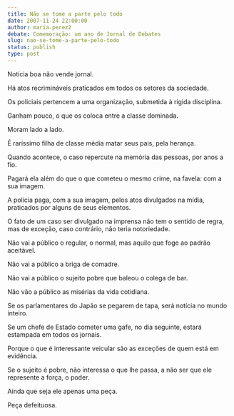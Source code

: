 ```yaml
---
title: Não se tome a parte pelo todo
date: 2007-11-24 22:00:00
author: maria.perez2
debate: Comemoração: um ano de Jornal de Debates
slug: nao-se-tome-a-parte-pelo-todo
status: publish 
type: post
---
```


Notícia boa não vende jornal.  

Há atos recrimináveis praticados em todos os setores da sociedade.  

Os policiais pertencem a uma organização, submetida à rígida disciplina.   

Ganham pouco, o que os coloca entre a classe dominada.  

Moram lado a lado.   

É raríssimo filha de classe média matar seus pais, pela herança.  

  

Quando acontece, o caso repercute na memória das pessoas, por anos a fio.  

Pagará ela além do que o que cometeu o mesmo crime, na favela: com a sua imagem.  

A polícia paga, com a sua imagem, pelos atos divulgados na mídia, praticados por alguns de seus elementos.  

O fato de um caso ser divulgado na imprensa não tem o sentido de regra, mas de exceção, caso contrário, não teria notoriedade.  

Não vai a público o regular, o normal, mas aquilo que foge ao padrão aceitável.  

Não vai a público a briga de comadre.  

Não vai a público o sujeito pobre que baleou o colega de bar.   

Não vão a público as misérias da vida cotidiana.  

Se os parlamentares do Japão se pegarem de tapa, será notícia no mundo inteiro.  

Se um chefe de Estado cometer uma gafe, no dia seguinte, estará estampada em todos os jornais.  

Porque o que é interessante veicular são as exceções de quem está em evidência.  

Se o sujeito é pobre, não interessa o que lhe passa, a não ser que ele represente a força, o poder.   

Ainda que seja ele apenas uma peça.  

Peça defeituosa.
